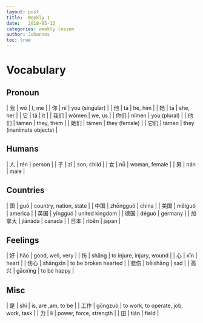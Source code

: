 ```yaml
---
layout: post
title:  Weekly 1
date:   2018-05-13
categories: weekly lesson
author: Johannes
toc: true
---
```


# Vocabulary
## Pronoun

| 我   | wǒ    | I, me                    |
| 你   | nǐ    | you (singular)           |
| 他   | tā    | he, him                  |
| 她   | tā    | she, her                 |
| 它   | tā    | it                       |
| 我们 | wǒmen | we, us                   |
| 你们 | nǐmen | you (plural)             |
| 他们 | tāmen | they, them               |
| 她们 | tāmen | they (female)            |
| 它们 | tāmen | they (inanimate objects) |

## Humans

| 人  | rén | person        |
| 子  | zǐ  | son, child    |
| 女  | nǚ  | woman, female |
| 男  | nán | male          |

## Countries

| 国     | guó      | country, nation, state |
| 中国   | zhōngguó | china                  |
| 美国   | měiguó   | america                |
| 英国   | yīngguó  | united kingdom         |
| 德国   | déguó    | germany                |
| 加拿大 | jiānádà  | canada                 |
| 日本   | rìběn    | japan                  |

## Feelings

| 好   | hǎo      | good, well, very         |
| 伤   | shāng    | to injure, injury, wound |
| 心   | xīn      | heart                    |
| 伤心 | shāngxīn | to be broken hearted     |
| 悲伤 | bēishāng | sad                      |
| 高兴 | gāoxìng  | to be happy              |

## Misc

| 是   | shì     | is, are ,am, to be                   |
| 工作 | gōngzuò | to work, to operate, job, work, task |
| 力   | lì      | power, force, strength               |
| 田   | tián    | field                                |

